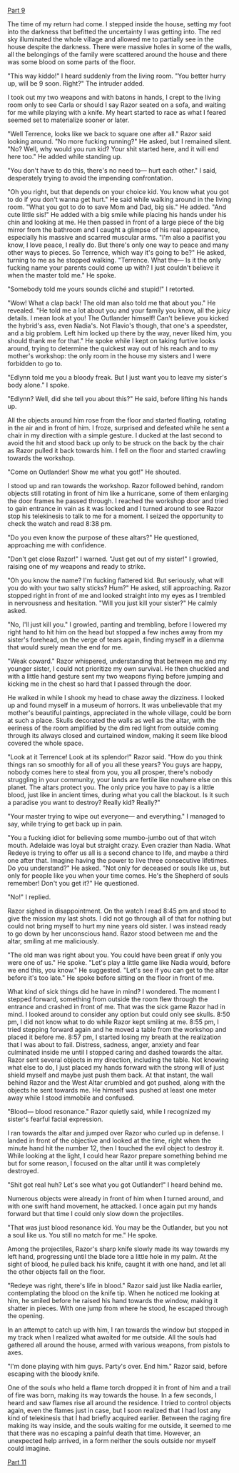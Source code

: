 [Part 9](https://www.reddit.com/r/nosleep/comments/1571cmj/every_year_in_my_village_there_is_a_time_during/?utm_source=share&utm_medium=android_app&utm_name=androidcss&utm_term=1&utm_content=share_button)

The time of my return had come. I stepped inside the house, setting my foot into the darkness that befitted the uncertainty I was getting into. The red sky illuminated the whole village and allowed me to partially see in the house despite the darkness. There were massive holes in some of the walls, all the belongings of the family were scattered around the house and there was some blood on some parts of the floor.

"This way kiddo!" I heard suddenly from the living room. "You better hurry up, will be 9 soon. Right?" The intruder added.

I took out my two weapons and with batons in hands, I crept to the living room only to see Carla or should I say Razor seated on a sofa, and waiting for me while playing with a knife. My heart started to race as what I feared seemed set to materialize sooner or later.

"Well Terrence, looks like we back to square one after all." Razor said looking around. "No more fucking running?" He asked, but I remained silent. "No? Well, why would you run kid? Your shit started here, and it will end here too." He added while standing up.

"You don't have to do this, there's no need to— hurt each other." I said, desperately trying to avoid the impending confrontation.

"Oh you right, but that depends on your choice kid. You know what you got to do if you don't wanna get hurt." He said while walking around in the living room. "What you got to do to save Mom and Dad, big sis." He added. "And cute little sis!" He added with a big smile while placing his hands under his chin and looking at me. He then passed in front of a large piece of the big mirror from the bathroom and I caught a glimpse of his real appearance, especially his massive and scarred muscular arms. "I'm also a pacifist you know, I love peace, I really do. But there's only one way to peace and many other ways to pieces. So Terrence, which way it's going to be?" He asked, turning to me as he stopped walking. "Terrence. What the— Is it the only fucking name your parents could come up with? I just couldn't believe it when the master told me." He spoke.

"Somebody told me yours sounds cliché and stupid!" I retorted.

"Wow! What a clap back! The old man also told me that about you." He revealed. "He told me a lot about you and your family you know, all the juicy details. I mean look at you! The Outlander himself! Can't believe you kicked the hybrid's ass, even Nadia's. Not Flavio's though, that one's a speedster, and a big problem. Left him locked up there by the way, never liked him, you should thank me for that." He spoke while I kept on taking furtive looks around, trying to determine the quickest way out of his reach and to my mother's workshop: the only room in the house my sisters and I were forbidden to go to.

"Edlynn told me you a bloody freak. But I just want you to leave my sister's body alone." I spoke.

"Edlynn? Well, did she tell you about this?" He said, before lifting his hands up.

All the objects around him rose from the floor and started floating, rotating in the air and in front of him. I froze, surprised and defeated while he sent a chair in my direction with a simple gesture. I ducked at the last second to avoid the hit and stood back up only to be struck on the back by the chair as Razor pulled it back towards him. I fell on the floor and started crawling towards the workshop.

"Come on Outlander! Show me what you got!" He shouted.

I stood up and ran towards the workshop. Razor followed behind, random objects still rotating in front of him like a hurricane, some of them enlarging the door frames he passed through. I reached the workshop door and tried to gain entrance in vain as it was locked and I turned around to see Razor stop his telekinesis to talk to me for a moment. I seized the opportunity to check the watch and read 8:38 pm.

"Do you even know the purpose of these altars?" He questioned, approaching me with confidence.

"Don't get close Razor!" I warned. "Just get out of my sister!" I growled, raising one of my weapons and ready to strike.

"Oh you know the name? I'm fucking flattered kid. But seriously, what will you do with your two salty sticks? Hum?" He asked, still approaching. Razor stopped right in front of me and looked straight into my eyes as I trembled in nervousness and hesitation. "Will you just kill your sister?" He calmly asked.

"No, I'll just kill you." I growled, panting and trembling, before I lowered my right hand to hit him on the head but stopped a few inches away from my sister's forehead, on the verge of tears again, finding myself in a dilemma that would surely mean the end for me.

"Weak coward." Razor whispered, understanding that between me and my younger sister, I could not prioritize my own survival. He then chuckled and with a little hand gesture sent my two weapons flying before jumping and kicking me in the chest so hard that I passed through the door.

He walked in while I shook my head to chase away the dizziness. I looked up and found myself in a museum of horrors. It was unbelievable that my mother's beautiful paintings, appreciated in the whole village, could be born at such a place. Skulls decorated the walls as well as the altar, with the eeriness of the room amplified by the dim red light from outside coming through its always closed and curtained window, making it seem like blood covered the whole space.

"Look at it Terrence! Look at its splendor!" Razor said. "How do you think things ran so smoothly for all of you all these years? You guys are happy, nobody comes here to steal from you, you all prosper, there's nobody struggling in your community, your lands are fertile like nowhere else on this planet. The altars protect you. The only price you have to pay is a little blood, just like in ancient times, during what you call the blackout. Is it such a paradise you want to destroy? Really kid? Really?"

"Your master trying to wipe out everyone— and everything." I managed to say, while trying to get back up in pain.

"You a fucking idiot for believing some mumbo-jumbo out of that witch mouth. Adelaide was loyal but straight crazy. Even crazier than Nadia. What Redeye is trying to offer us all is a second chance to life, and maybe a third one after that. Imagine having the power to live three consecutive lifetimes. Do you understand?" He asked. "Not only for deceased or souls like us, but only for people like you when your time comes. He's the Shepherd of souls remember! Don't you get it?" He questioned.

"No!" I replied.

Razor sighed in disappointment. On the watch I read 8:45 pm and stood to give the mission my last shots. I did not go through all of that for nothing but could not bring myself to hurt my nine years old sister. I was instead ready to go down by her unconscious hand. Razor stood between me and the altar, smiling at me maliciously.

"The old man was right about you. You could have been great if only you were one of us." He spoke. "Let's play a little game like Nadia would, before we end this, you know." He suggested. "Let's see if you can get to the altar before it's too late." He spoke before sitting on the floor in front of me.

What kind of sick things did he have in mind? I wondered. The moment I stepped forward, something from outside the room flew through the entrance and crashed in front of me. That was the sick game Razor had in mind. I looked around to consider any option but could only see skulls. 8:50 pm, I did not know what to do while Razor kept smiling at me. 8:55 pm, I tried stepping forward again and he moved a table from the workshop and placed it before me. 8:57 pm, I started losing my breath at the realization that I was about to fail. Distress, sadness, anger, anxiety and fear culminated inside me until I stopped caring and dashed towards the altar. Razor sent several objects in my direction, including the table. Not knowing what else to do, I just placed my hands forward with the strong will of just shield myself and maybe just push them back. At that instant, the wall behind Razor and the West Altar crumbled and got pushed, along with the objects he sent towards me. He himself was pushed at least one meter away while I stood immobile and confused.

"Blood— blood resonance." Razor quietly said, while I recognized my sister's fearful facial expression.

I ran towards the altar and jumped over Razor who curled up in defense. I landed in front of the objective and looked at the time, right when the minute hand hit the number 12, then I touched the evil object to destroy it. While looking at the light, I could hear Razor prepare something behind me but for some reason, I focused on the altar until it was completely destroyed.

"Shit got real huh? Let's see what you got Outlander!" I heard behind me.

Numerous objects were already in front of him when I turned around, and with one swift hand movement, he attacked. I once again put my hands forward but that time I could only slow down the projectiles.

"That was just blood resonance kid. You may be the Outlander, but you not a soul like us. You still no match for me." He spoke.

Among the projectiles, Razor's sharp knife slowly made its way towards my left hand, progressing until the blade tore a little hole in my palm. At the sight of blood, he pulled back his knife, caught it with one hand, and let all the other objects fall on the floor.

"Redeye was right, there's life in blood." Razor said just like Nadia earlier, contemplating the blood on the knife tip. When he noticed me looking at him, he smiled before he raised his hand towards the window, making it shatter in pieces. With one jump from where he stood, he escaped through the opening.

In an attempt to catch up with him, I ran towards the window but stopped in my track when I realized what awaited for me outside. All the souls had gathered all around the house, armed with various weapons, from pistols to axes.

"I'm done playing with him guys. Party's over. End him." Razor said, before escaping with the bloody knife.

One of the souls who held a flame torch dropped it in front of him and a trail of fire was born, making its way towards the house. In a few seconds, I heard and saw flames rise all around the residence. I tried to control objects again, even the flames just in case, but I soon realized that I had lost any kind of telekinesis that I had briefly acquired earlier. Between the raging fire making its way inside, and the souls waiting for me outside, it seemed to me that there was no escaping a painful death that time. However, an unexpected help arrived, in a form neither the souls outside nor myself could imagine.

[Part 11](https://www.reddit.com/r/nosleep/comments/15bvyra/every_year_in_my_village_there_is_a_time_during/?utm_source=share&utm_medium=android_app&utm_name=androidcss&utm_term=1&utm_content=share_button)